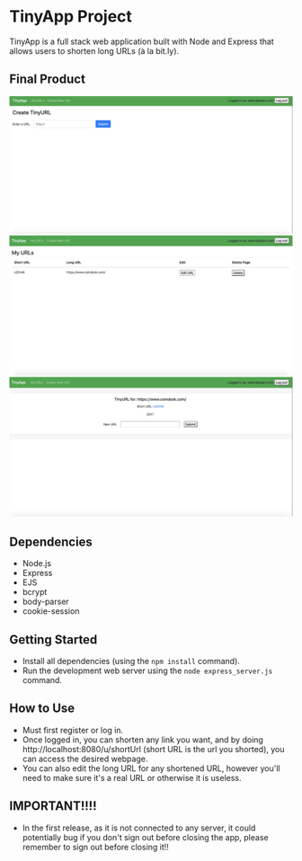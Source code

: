 # TinyApp Project

TinyApp is a full stack web application built with Node and Express that allows users to shorten long URLs (à la bit.ly).

## Final Product

!["screenshot description"](https://github.com/danschae/tinyapp/blob/master/docs/urls_new_page.png)
!["screenshot description"](https://github.com/danschae/tinyapp/blob/master/docs/urls_page.png)
!["screenshot description"](https://github.com/danschae/tinyapp/blob/master/docs/edit_urls_page.png)


## Dependencies

- Node.js
- Express
- EJS
- bcrypt
- body-parser
- cookie-session

## Getting Started

- Install all dependencies (using the `npm install` command).
- Run the development web server using the `node express_server.js` command.

## How to Use
- Must first register or log in.
- Once logged in, you can shorten any link you want, and by doing http://localhost:8080/u/shortUrl (short URL is the url you shorted), you can access the desired webpage.
- You can also edit the long URL for any shortened URL, however you'll need to make sure it's a real URL or otherwise it is useless.

## IMPORTANT!!!!
- In the first release, as it is not connected to any server, it could potentially bug if you don't sign out before closing the app, please remember to sign out before closing it!!
